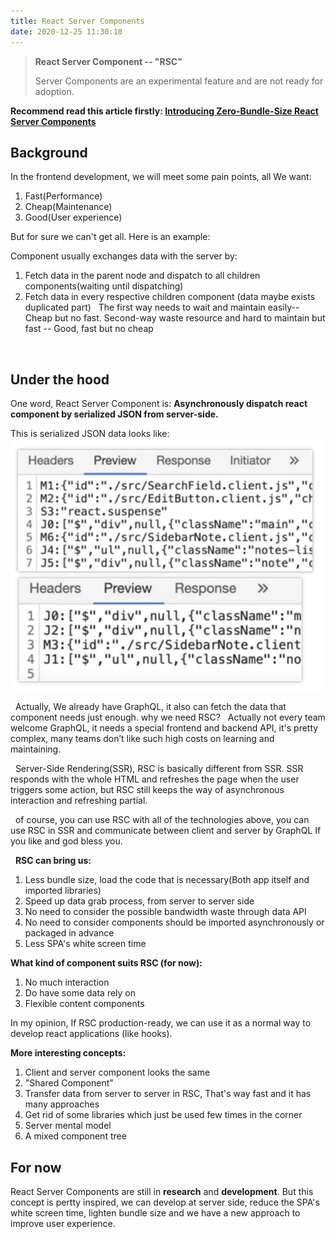 ```yaml
---
title: React Server Components
date: 2020-12-25 11:30:10
---
```


> **React Server Component -- "RSC"**
>
> Server Components are an experimental feature and are not ready for adoption.



**Recommend read this article firstly: [Introducing Zero-Bundle-Size React Server Components](https://reactjs.org/blog/2020/12/21/data-fetching-with-react-server-components.html)**


## Background

In the frontend development, we will meet some pain points, all We want:
1. Fast(Performance)
2. Cheap(Maintenance)
3. Good(User experience)

But for sure we can't get all. Here is an example:

Component usually exchanges data with the server by:
1. Fetch data in the parent node and dispatch to all children components(waiting until dispatching)
2. Fetch data in every respective children component (data maybe exists duplicated part)
 
The first way needs to wait and maintain easily-- Cheap but no fast. Second-way waste resource and hard to maintain but fast -- Good, fast but no cheap

 
## Under the hood

One word, React Server Component is: **Asynchronously dispatch react component by serialized JSON from server-side.**

This is serialized JSON data looks like:
![](./RSC.png)


 
Actually, We already have GraphQL, it also can fetch the data that component needs just enough. why we need RSC?
 
Actually not every team welcome GraphQL, it needs a special frontend and backend API, it's pretty complex, many teams don’t like such high costs on learning and maintaining.

 
Server-Side Rendering(SSR), RSC is basically different from SSR. SSR responds with the whole HTML and refreshes the page when the user triggers some action, but RSC still keeps the way of asynchronous interaction and refreshing partial.

 
of course, you can use RSC with all of the technologies above, you can use RSC in SSR and communicate between client and server by GraphQL If you like and god bless you.

 
**RSC can bring us:**
1. Less bundle size, load the code that is necessary(Both app itself and imported libraries)
2. Speed up data grab process, from server to server side
3. No need to consider the possible bandwidth waste through data API
4. No need to consider components should be imported asynchronously or packaged in advance
5. Less SPA's white screen time
 

**What kind of component suits RSC (for now):**
1. No much interaction
2. Do have some data rely on
3. Flexible content components

In my opinion, If RSC production-ready, we can use it as a normal way to develop react applications (like hooks).
 

**More interesting concepts:**
1. Client and server component looks the same
2. "Shared Component"
3. Transfer data from server to server in RSC, That's way fast and it has many approaches
4. Get rid of some libraries which just be used few times in the corner
5. Server mental model
6. A mixed component tree


## For now

React Server Components are still in **research** and **development**. But this concept is pertty inspired, we can develop at server side, reduce the SPA's white screen time, lighten bundle size and we have a new approach to improve user experience.
